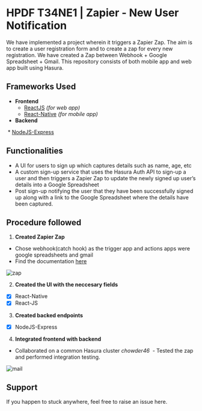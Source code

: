 # HPDF T34NE1 | Zapier - New User Notification

We have implemented a project wherein it triggers a Zapier Zap. The aim is to create a user registration form and to create a zap for every new registration. We have created a Zap between Webhook + Google Spreadsheet + Gmail. This repository consists of both mobile app and web app built using Hasura.

## Frameworks Used

* **Frontend**
  * [ReactJS](https://github.com/itssan14/ZapHasura/blob/master/microservices/ui/app/README.md) _(for web app)_
  * [React-Native](https://github.com/itssan14/ZapHasura/blob/master/README-ReactNative.md) _(for mobile app)_
* **Backend**

  * [NodeJS-Express](https://github.com/itssan14/ZapHasura/blob/master/microservices/api/src/README.md)

## Functionalities

* A UI for users to sign up which captures details such as name, age, etc
* A custom sign-up service that uses the Hasura Auth API to sign-up a user and then triggers a Zapier Zap to update the newly signed up user’s details into a Google Spreadsheet
* Post sign-up notifying the user that they have been successfully signed up along with a link to the Google Spreadsheet where the details have been captured.

## Procedure followed

1. **Created Zapier Zap**

* Chose webhook(catch hook) as the trigger app and actions apps were google spreadsheets and gmail
* Find the documentation [here](https://zapier.com/help/zap-creation/#creating-a-zap)

![zap](https://github.com/itssan14/ZapHasura/blob/master/readme-assets/Zaps.png)

2. **Created the UI with the neccesary fields**

* [x] React-Native
* [x] React-JS

3. **Created backed endpoints**

* [x] NodeJS-Express

4. **Integrated frontend with backend**

* Collaborated on a common Hasura cluster _chowder46_
   - Tested the zap and performed integration testing.

![mail](https://github.com/itssan14/ZapHasura/blob/master/readme-assets/mail.png)

## Support

If you happen to stuck anywhere, feel free to raise an issue here.
